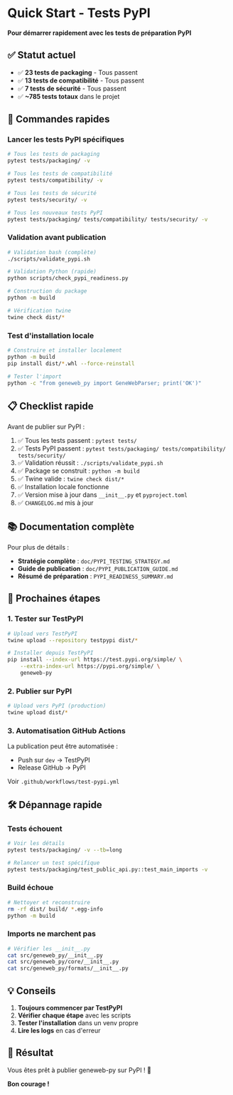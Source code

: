 # Quick Start - Tests PyPI

**Pour démarrer rapidement avec les tests de préparation PyPI**

## ✅ Statut actuel

- ✅ **23 tests de packaging** - Tous passent
- ✅ **13 tests de compatibilité** - Tous passent
- ✅ **7 tests de sécurité** - Tous passent
- ✅ **~785 tests totaux** dans le projet

## 🚀 Commandes rapides

### Lancer les tests PyPI spécifiques

```bash
# Tous les tests de packaging
pytest tests/packaging/ -v

# Tous les tests de compatibilité
pytest tests/compatibility/ -v

# Tous les tests de sécurité
pytest tests/security/ -v

# Tous les nouveaux tests PyPI
pytest tests/packaging/ tests/compatibility/ tests/security/ -v
```

### Validation avant publication

```bash
# Validation bash (complète)
./scripts/validate_pypi.sh

# Validation Python (rapide)
python scripts/check_pypi_readiness.py

# Construction du package
python -m build

# Vérification twine
twine check dist/*
```

### Test d'installation locale

```bash
# Construire et installer localement
python -m build
pip install dist/*.whl --force-reinstall

# Tester l'import
python -c "from geneweb_py import GeneWebParser; print('OK')"
```

## 📋 Checklist rapide

Avant de publier sur PyPI :

1. ✅ Tous les tests passent : `pytest tests/`
2. ✅ Tests PyPI passent : `pytest tests/packaging/ tests/compatibility/ tests/security/`
3. ✅ Validation réussit : `./scripts/validate_pypi.sh`
4. ✅ Package se construit : `python -m build`
5. ✅ Twine valide : `twine check dist/*`
6. ✅ Installation locale fonctionne
7. ✅ Version mise à jour dans `__init__.py` et `pyproject.toml`
8. ✅ `CHANGELOG.md` mis à jour

## 📚 Documentation complète

Pour plus de détails :

- **Stratégie complète** : `doc/PYPI_TESTING_STRATEGY.md`
- **Guide de publication** : `doc/PYPI_PUBLICATION_GUIDE.md`  
- **Résumé de préparation** : `PYPI_READINESS_SUMMARY.md`

## 🎯 Prochaines étapes

### 1. Tester sur TestPyPI

```bash
# Upload vers TestPyPI
twine upload --repository testpypi dist/*

# Installer depuis TestPyPI
pip install --index-url https://test.pypi.org/simple/ \
    --extra-index-url https://pypi.org/simple/ \
    geneweb-py
```

### 2. Publier sur PyPI

```bash
# Upload vers PyPI (production)
twine upload dist/*
```

### 3. Automatisation GitHub Actions

La publication peut être automatisée :
- Push sur `dev` → TestPyPI
- Release GitHub → PyPI

Voir `.github/workflows/test-pypi.yml`

## 🛠️ Dépannage rapide

### Tests échouent

```bash
# Voir les détails
pytest tests/packaging/ -v --tb=long

# Relancer un test spécifique
pytest tests/packaging/test_public_api.py::test_main_imports -v
```

### Build échoue

```bash
# Nettoyer et reconstruire
rm -rf dist/ build/ *.egg-info
python -m build
```

### Imports ne marchent pas

```bash
# Vérifier les __init__.py
cat src/geneweb_py/__init__.py
cat src/geneweb_py/core/__init__.py
cat src/geneweb_py/formats/__init__.py
```

## 💡 Conseils

1. **Toujours commencer par TestPyPI**
2. **Vérifier chaque étape** avec les scripts
3. **Tester l'installation** dans un venv propre
4. **Lire les logs** en cas d'erreur

## 🎊 Résultat

Vous êtes prêt à publier geneweb-py sur PyPI ! 🚀

**Bon courage !**

